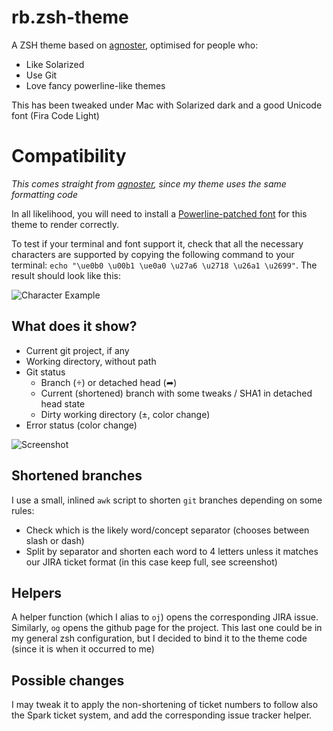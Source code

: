 # rb.zsh-theme

A ZSH theme based on [agnoster](https://github.com/agnoster/agnoster-zsh-theme), optimised for people who:

- Like Solarized
- Use Git
- Love fancy powerline-like themes

This has been tweaked under Mac with Solarized dark and a good Unicode font (Fira Code Light)

# Compatibility

_This comes straight from [agnoster](https://github.com/agnoster/agnoster-zsh-theme), since my theme uses the same formatting code_

In all likelihood, you will need to install a [Powerline-patched font](https://github.com/Lokaltog/powerline-fonts) for this theme to render correctly.

To test if your terminal and font support it, check that all the necessary characters are supported by copying the following command to your terminal: `echo "\ue0b0 \u00b1 \ue0a0 \u27a6 \u2718 \u26a1 \u2699"`. The result should look like this:

![Character Example](https://gist.githubusercontent.com/agnoster/3712874/raw/characters.png)

## What does it show?

- Current git project, if any
- Working directory, without path
- Git status
  - Branch () or detached head (➦)
  - Current (shortened) branch with some tweaks / SHA1 in detached head state
  - Dirty working directory (±, color change)
- Error status (color change)

![Screenshot](https://raw.githubusercontent.com/rberenguel/rb-zsh-theme/master/screenshot.jpg)


## Shortened branches

I use a small, inlined `awk` script to shorten `git` branches depending on some rules:

- Check which is the likely word/concept separator (chooses between slash or dash)
- Split by separator and shorten each word to 4 letters unless it matches our
  JIRA ticket format (in this case keep full, see screenshot)

## Helpers

A helper function (which I alias to `oj`) opens the corresponding JIRA issue.
Similarly, `og` opens the github page for the project. This last one could be in
my general zsh configuration, but I decided to bind it to the theme code (since
it is when it occurred to me)

## Possible changes

I may tweak it to apply the non-shortening of ticket numbers to follow also the
Spark ticket system, and add the corresponding issue tracker helper.

